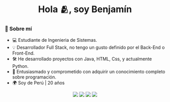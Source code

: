 <h1 align="center">Hola 🫂, soy Benjamín</h1>

### 🚀 Sobre mí

- 💻 Estudiante de Ingenieria de Sistemas.
- 💡 Desarrollador Full Stack, no tengo un gusto definido por el Back-End o Front-End.
- 🛠️ He desarrollado proyectos con Java, HTML, Css, y actualmente Python.
- 🌱 Entusiasmado y comprometido con adquirir un conocimiento completo sobre programación.
- 🌍 Soy de Perú | 20 años

<p align="center">
  <img src="https://img.shields.io/badge/Python-3776AB?style=flat&logo=python&logoColor=white" />
  <img src="https://img.shields.io/badge/PostgreSQL-336791?style=flat&logo=postgresql&logoColor=white" />
  <img src="https://img.shields.io/badge/Linux-FCC624?style=flat&logo=linux&logoColor=black" />
  <img src="https://img.shields.io/badge/Git-F05032?style=flat&logo=git&logoColor=white" />
</p>


